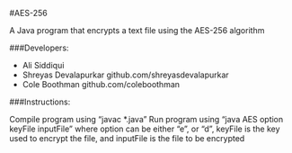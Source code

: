 #AES-256

A Java program that encrypts a text file using the AES-256 algorithm

###Developers:
* Ali Siddiqui
* Shreyas Devalapurkar github.com/shreyasdevalapurkar
* Cole Boothman github.com/coleboothman

###Instructions:

Compile program using “javac *.java”
Run program using “java AES option keyFile inputFile” where option can be either “e”, or “d”, keyFile is the key used to encrypt the file, and inputFile is the file to be encrypted
